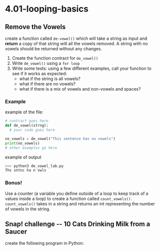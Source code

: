 # 4.01-looping-basics

## Remove the Vowels

create a function called `de-vowel()` which will take a string as input and **return** a copy of that string witl all the vowels removed. A string with no vowels should be returned without any changes.

1. Create the function contract for `de_vowel()`
2. Write `de_vowel()` using a `for loop`
3. Write some tests: using a few different examples, call your function to see if it works as expected:
     * what if the string is all vowels?
     * what if there are no vowels?
     * what if there is a mix of vowels and non-vowels and spaces?

### Example

example of the file:
```python
# contract goes here
def de_vowel(strng):
  # your code goes here

no_vowels = de_vowel("This sentence has no vowels")
print(no_vowels)
# other examples go here
```
example of output
```python
>>> python3 de_vowel_lab.py
Ths sntnc ha n vwls
```

### Bonus!
Use a counter (a variable you define outside of a loop to keep track of a values inside a loop) to create a function called `count_vowels()`.
`count_vowels()` takes in a string and returns an int representing the number of vowels in the string.

## Snap! challenge -- 10 Cats Drinking Milk from a Saucer
create the following program in Python:

